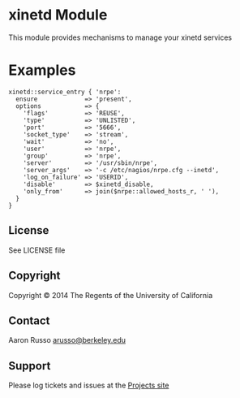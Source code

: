 # xinetd Module

This module provides mechanisms to manage your xinetd services

# Examples

    xinetd::service_entry { 'nrpe':
      ensure             => 'present',
      options            => {
        'flags'          => 'REUSE',
        'type'           => 'UNLISTED',
        'port'           => '5666',
        'socket_type'    => 'stream',
        'wait'           => 'no',
        'user'           => 'nrpe',
        'group'          => 'nrpe',
        'server'         => '/usr/sbin/nrpe',
        'server_args'    => '-c /etc/nagios/nrpe.cfg --inetd',
        'log_on_failure' => 'USERID',
        'disable'        => $xinetd_disable,
        'only_from'      => join($nrpe::allowed_hosts_r, ' '),
      }
    }

License
-------

See LICENSE file

Copyright
---------

Copyright &copy; 2014 The Regents of the University of California

Contact
-------

Aaron Russo <arusso@berkeley.edu>

Support
-------

Please log tickets and issues at the
[Projects site](https://github.com/arusso/puppet-xinetd/issues/)
